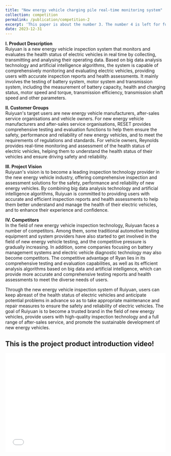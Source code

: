 ```yaml
---
title: "New energy vehicle charging pile real-time monitoring system"
collection: competition
permalink: /publication/competition-2
excerpt: 'This paper is about the number 3. The number 4 is left for future work.'
date: 2023-12-31
---
```



**I. Product Description**  
Ruiyuan is a new energy vehicle inspection system that monitors and evaluates the health status of electric vehicles in real time by collecting, transmitting and analysing their operating data. Based on big data analysis technology and artificial intelligence algorithms, the system is capable of comprehensively monitoring and evaluating electric vehicles, providing users with accurate inspection reports and health assessments. It mainly involves the testing of battery system, motor system and transmission system, including the measurement of battery capacity, health and charging status, motor speed and torque, transmission efficiency, transmission shaft speed and other parameters.  

**II. Customer Groups**  
Ruiyuan's target users are new energy vehicle manufacturers, after-sales service organisations and vehicle owners. For new energy vehicle manufacturers and after-sales service organisations, RESET provides comprehensive testing and evaluation functions to help them ensure the safety, performance and reliability of new energy vehicles, and to meet the requirements of regulations and standards. For vehicle owners, Reynolds provides real-time monitoring and assessment of the health status of electric vehicles, helping them to understand the health status of their vehicles and ensure driving safety and reliability.  

**III. Project Vision**  
Ruiyuan's vision is to become a leading inspection technology provider in the new energy vehicle industry, offering comprehensive inspection and assessment solutions for the safety, performance and reliability of new energy vehicles. By combining big data analysis technology and artificial intelligence algorithms, Ruiyuan is committed to providing users with accurate and efficient inspection reports and health assessments to help them better understand and manage the health of their electric vehicles, and to enhance their experience and confidence.  

**IV. Competitors**  
In the field of new energy vehicle inspection technology, Ruiyuan faces a number of competitors. Among them, some traditional automotive testing equipment and system providers have also started to get involved in the field of new energy vehicle testing, and the competitive pressure is gradually increasing. In addition, some companies focusing on battery management systems and electric vehicle diagnostic technology may also become competitors. The competitive advantage of Ryan lies in its comprehensive testing and evaluation capabilities, as well as its efficient analysis algorithms based on big data and artificial intelligence, which can provide more accurate and comprehensive testing reports and health assessments to meet the diverse needs of users.  

Through the new energy vehicle inspection system of Ruiyuan, users can keep abreast of the health status of electric vehicles and anticipate potential problems in advance so as to take appropriate maintenance and repair measures to ensure the safety and reliability of electric vehicles. The goal of Ruiyuan is to become a trusted brand in the field of new energy vehicles, provide users with high-quality inspection technology and a full range of after-sales service, and promote the sustainable development of new energy vehicles.

This is the project product introduction video!
---

<div style="position: relative; padding-bottom: 56.25%; padding-top: 25px; height: 0;">
  <iframe src="//player.bilibili.com/player.html?bvid=BV1i64y1J7Ui&page=1" style="position: absolute; top: 0; left: 0; width: 100%; height: 100%;" frameborder="0" allowfullscreen></iframe>
</div>
